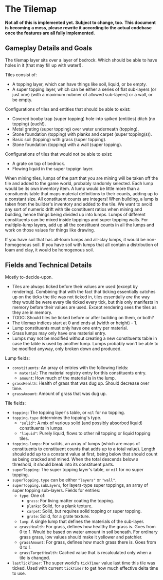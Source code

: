# The Tilemap

**Not all of this is implemented yet.**
**Subject to change, too.**
**This document is becoming a mess, please rewrite it according to the actual codebase once the features are all fully implemented.**

## Gameplay Details and Goals

The tilemap layer sits over a layer of bedrock.
Which should be able to have holes in it (that may fill up with water!).

Tiles consist of:
- A topping layer, which can have things like soil, liquid, or be empty.
- A super topping layer, which can be either a series of flat sub-layers (or just one) (with a maximum nubmer of allowed sub-layers) or a wall, or be empty.

Configurations of tiles and entities that should be able to exist:
- Covered booby trap (super topping) hole into spiked (entities) ditch (no topping) (ouch!).
- Metal grating (super topping) over water underneath (topping).
- Stone foundation (topping) with planks and carpet (super topping(s)).
- Basic soil (topping) with grass (super topping).
- Stone foundation (topping) with a wall (super topping).

Configurations of tiles that would not be able to exist:
- A grate on top of bedrock.
- Flowing liquid in the super toppign layer.

When mining tiles, lumps of the part that you are mining will be taken off the tile and added to the game world, probably randomly selected.
Each lump would be its own inventory item.
A lump would be little more than a consituents table that maps material definitions to their counts, adding up to a constant size.
All constituent counts are integers!
When building, a lump is taken from the builder's inventory and added to the tile.
We want to avoid any sort of numeric drift with tile constituent ratios when mining and building, hence things being divided up into lumps.
Lumps of different constituents can be mixed inside toppings and super topping walls.
For multiple-lump layers, add up all the constituent counts in all the lumps and work on those values for things like drawing.

If you have soil that has all-loam lumps and all-clay lumps, it would be non-homogenous soil.
If you have soil with lumps that all contain a distribution of loam and clay, it would be homogenous soil.

## Fields and Technical Details

Mostly to-decide-upon.

- Tiles are always ticked before their values are used (except by rendering).
	Combining that with the fact that ticking essentially catches up on the ticks the tile was not ticked in, tiles essentially *are* the way they would be were every tile ticked every tick, but this only manifests in memory before their values are used.
	Except rendering sees the tiles as they are in memory.
- TODO: Should tiles be ticked before or after building on them, or both?
- The tilemap indices start at 0 and ends at (width or height) - 1.
- Lump constituents must only have one entry per material.
- Grass lumps may only have one material entry.
- Lumps may not be modified without creating a new constituents table in case the table is used by another lump.
	Lumps probably won't be able to be modified anyway, only broken down and produced.

Lump fields:
- `constituents`: An array of entries with the following fields:
	- `material`: The material registry entry for this constituents entry.
	- `amount`: How much of the material is in the lump.
- `grassHealth`: Health of grass that was dug up. Should decrease over time.
- `grassAmount`: Amount of grass that was dug up.

Tile fields:
- `topping`: The topping layer's table, or `nil` for no topping.
- `topping.type` determines the topping's type.
	- `"solid"`: A mix of various solid (and possibly absorbed liquid) constituents in lumps.
	- `"liquid"`: Purely liquid, flows to other nil topping or liquid topping tiles.
- `topping.lumps`: For solids, an array of lumps (which are maps of constituents to constituent counts that adds up to a total value).
	Length should add up to a constant value at first, being below that should count as being cracked and mined.
	When the total descends below a threshold, it should break into its constituent parts.
- `superTopping`: The super topping layer's table, or `nil` for no super topping.
- `superTopping.type` can be either `"layers"` or `"wall"`.
- `superTopping.subLayers`, for layers-type super toppings, an array of super topping sub-layers.
	Fields for entries:
	- `type`: One of:
		- `grass`: For living matter coating the topping.
		- `planks`: Solid, for a plank texture.
		- `carpet`: Solid, but requires solid topping or super topping.
		- `grate`: Solid, for a grate texture.
	- `lump`: A single lump that defines the materials of the sub-layer.
	- `grassHealth`: For grass, defines how healthy the grass is.
		Goes from 0 to 1.
		Would be based on water amount in soil beneath.
		For ordinary grass grass, low values should make it yellower and patchier.
	- `grassAmount`: For grass, defines how much grass there is.
		Goes from 0 to 1.
	- `grassTargetHealth`: Cached value that is recalculated only when a tile is changed.
- `lastTickTimer`: The super world's `tickTimer` value last time this tile was ticked.
	Used with current `tickTimer` to get how much effective delta time to use.

